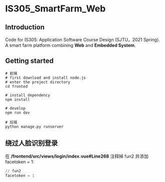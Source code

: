 # IS305_SmartFarm_Web
## Introduction
Code for IS305: Application Software Course Design (SJTU，2021 Spring).
A smart farm platform combining **Web** and **Embedded System**.

## Getting started
```shell
# 前端
# first download and install node.js
# enter the project directory
cd fronted

# install dependency
npm install

# develop
npm run dev

# 后端
python manage.py runserver
```

## 绕过人脸识别登录
在 **/frontend/src/views/login/index.vue#Line268** 注释掉 fun2 并添加 facetoken = 1:
```python
// fun2
facetoken = 1
```

